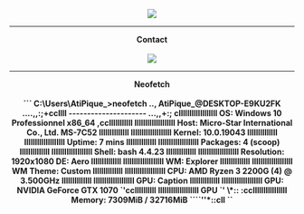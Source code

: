
<p align = "center">
<img src="https://media.discordapp.net/attachments/811996894640472125/940755545994969088/anime-depressed.gif">
</p>
 
-----

<p align = "center"><strong>Contact<strong><br><br>
  <a href="https://github.com:AtiPiquee">
    <img src="https://discord.c99.nl/widget/theme-2/456142146299494402.png">
  </a>
</p>
 
-----

 <p align = "center"><strong>Neofetch<strong><br><br>
 ```
C:\Users\AtiPique_>neofetch
                                 ..,   AtiPique_@DESKTOP-E9KU2FK
                     ....,,:;+ccllll   ---------------------
      ...,,+:;   cllllllllllllllllll   OS: Windows 10 Professionnel x86_64
,cclllllllllll   lllllllllllllllllll   Host: Micro-Star International Co., Ltd. MS-7C52
llllllllllllll   lllllllllllllllllll   Kernel: 10.0.19043
llllllllllllll   lllllllllllllllllll   Uptime: 7 mins
llllllllllllll   lllllllllllllllllll   Packages: 4 (scoop)
llllllllllllll   lllllllllllllllllll   Shell: bash 4.4.23
llllllllllllll   lllllllllllllllllll   Resolution: 1920x1080
                                       DE: Aero
llllllllllllll   lllllllllllllllllll   WM: Explorer
llllllllllllll   lllllllllllllllllll   WM Theme: Custom
llllllllllllll   lllllllllllllllllll   CPU: AMD Ryzen 3 2200G (4) @ 3.500GHz
llllllllllllll   lllllllllllllllllll   GPU: Caption
llllllllllllll   lllllllllllllllllll   GPU: NVIDIA GeForce GTX 1070
`'ccllllllllll   lllllllllllllllllll   GPU
       `' \*::   :ccllllllllllllllll   Memory: 7309MiB / 32716MiB
                        ````''*::cll
                                  ``
  
```
 
